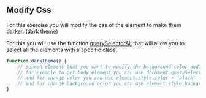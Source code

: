 ## Modify Css

For  this exercise you will modify the css of the element to make them darker. (dark theme)

For this you will use the function [querySelectorAll](https://developer.mozilla.org/en-US/docs/Web/API/Document/querySelectorAll) that will allow you to select all the elements with a specific class.

```js
function darkTheme() {
    // search element that you want to modify the background color and the color
    // for exemple to get body element you can use document.querySelector("body")
    // and for change color you can use element.style.color = "black"
    // and for change background color you can use element.style.backgroundColor = "black"
}
```